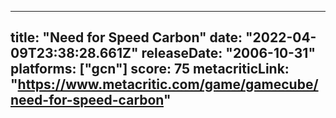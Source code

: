 
---
title: "Need for Speed Carbon"
date: "2022-04-09T23:38:28.661Z"
releaseDate: "2006-10-31"
platforms: ["gcn"]
score: 75
metacriticLink: "https://www.metacritic.com/game/gamecube/need-for-speed-carbon"
---
